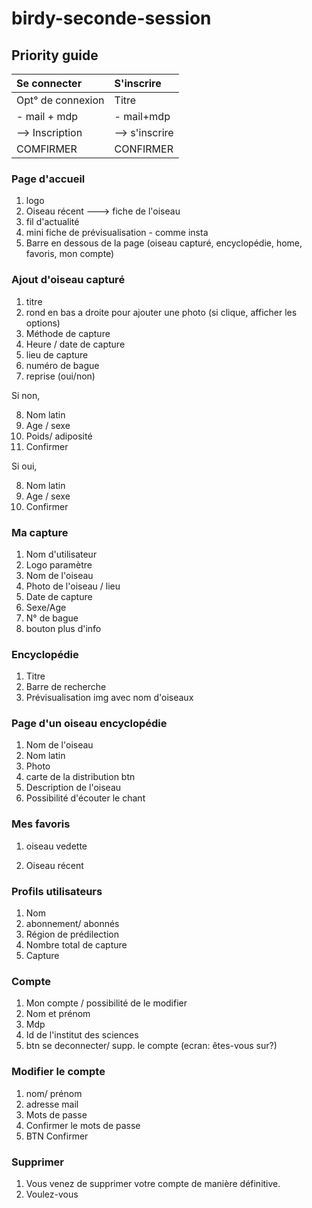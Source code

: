 # birdy-seconde-session

## Priority guide



| Se connecter      |     S'inscrire   | 
|:----------|:----------|
| Opt° de connexion     |        Titre        |  
| - mail + mdp       |        - mail+mdp        |     
| --> Inscription     |        --> s'inscrire        |     
| COMFIRMER| CONFIRMER|


### Page d'accueil 

1. logo
2. Oiseau récent ---> fiche de l'oiseau
3. fil d'actualité 
4. mini fiche de prévisualisation - comme insta 
5. Barre en dessous de la page (oiseau capturé, encyclopédie, home, favoris, mon compte)

### Ajout d'oiseau capturé

1. titre
2. rond en bas a droite pour ajouter une photo (si clique, afficher les options)
3. Méthode de capture
4. Heure / date de capture 
5. lieu de capture
6. numéro de bague
7. reprise (oui/non)

Si non,
 
8. Nom latin
9. Age / sexe
10. Poids/ adiposité
11. Confirmer

Si oui, 

8. Nom latin
9. Age / sexe
10. Confirmer

### Ma capture

1. Nom d'utilisateur
2. Logo paramètre
3. Nom de l'oiseau
4. Photo de l'oiseau / lieu 
5. Date de capture
6. Sexe/Age
7. N° de bague
8. bouton plus d'info

### Encyclopédie

1. Titre
2. Barre de recherche
3. Prévisualisation img avec nom d'oiseaux

### Page d'un oiseau encyclopédie

1. Nom de l'oiseau
2. Nom latin
3. Photo
4. carte de la distribution btn 
5. Description de l'oiseau
6. Possibilité d'écouter le chant

### Mes favoris 

1. oiseau vedette

2. Oiseau récent

### Profils utilisateurs

1. Nom
2. abonnement/ abonnés 
3. Région de prédilection 
4. Nombre total de capture
5. Capture 

### Compte

1. Mon compte / possibilité de le modifier 
2. Nom et prénom 
3. Mdp
4. Id de l'institut des sciences
5. btn se deconnecter/ supp. le compte (ecran: êtes-vous sur?)

### Modifier le compte

1. nom/ prénom
2. adresse mail
3. Mots de passe
4. Confirmer le mots de passe 
5. BTN Confirmer 

### Supprimer

1. Vous venez de supprimer votre compte de manière définitive.
2. Voulez-vous 
